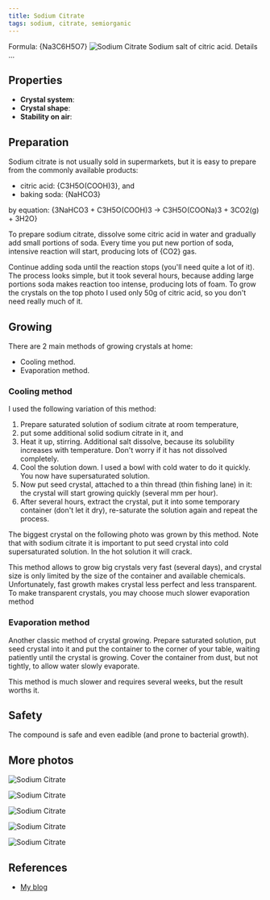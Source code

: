 ```yaml
---
title: Sodium Citrate
tags: sodium, citrate, semiorganic
---
```

Formula: {Na3C6H5O7}
![Sodium Citrate](@root/crystals/images/sodium-citrate/dsc00469.jpg)
Sodium salt of citric acid.
<span class="cut">Details ...</span>
## Properties
* **Crystal system**:
* **Crystal shape**:
* **Stability on air**:
## Preparation
Sodium citrate is not usually sold in supermarkets, but it is easy to prepare from the commonly available products:

* citric acid: {C3H5O(COOH)3}, and
* baking soda: {NaHCO3}

by equation: {3NaHCO3 + C3H5O(COOH)3 ->  C3H5O(COONa)3 + 3CO2(g) + 3H2O}

To prepare sodium citrate, dissolve some citric acid in water and gradually add small portions of soda. Every time you put new portion of soda, intensive reaction will start, producing lots of {CO2} gas.

Continue adding soda until the reaction stops (you'll need quite a lot of it). The process looks simple, but it took several hours, because adding large portions soda makes reaction too intense, producing lots of foam. To grow the crystals on the top photo I used only 50g of citric acid, so you don't need really much of it. 
## Growing
There are 2 main methods of growing crystals at home:

* Cooling method.
* Evaporation method.

### Cooling method
I used the following variation of this method:

1. Prepare saturated solution of sodium citrate at room temperature,
2. put some additional solid sodium citrate in it, and
3. Heat it up, stirring. Additional salt dissolve, because its solubility increases with temperature. Don't worry if it has not dissolved completely.
4. Cool the solution down. I used a bowl with cold water to do it quickly. You now have supersaturated solution.
5. Now put seed crystal, attached to a thin thread (thin fishing lane) in it: the crystal will start growing quickly (several mm per hour).
6. After several hours, extract the crystal, put it into some temporary container (don't let it dry), re-saturate the solution again and repeat the process.

The biggest crystal on the following photo was grown by this method. Note that with sodium citrate it is important to put seed crystal into cold supersaturated solution. In the hot solution it will crack.

This method allows to grow big crystals very fast (several days), and crystal size is only limited by the size of the container and available chemicals. Unfortunately, fast growth makes crystal less perfect and less transparent. To make transparent crystals, you may choose much slower evaporation method

### Evaporation method

Another classic method of crystal growing. Prepare saturated solution, put seed crystal into it and put the container to the corner of your table, waiting patiently until the crystal is growing. Cover the container from dust, but not tightly, to allow water slowly evaporate.

This method is much slower and requires several weeks, but the result worths it.
## Safety
The compound is safe and even eadible (and prone to bacterial growth).

## More photos
![Sodium Citrate](@root/crystals/images/sodium-citrate/dsc00463.jpg)

![Sodium Citrate](@root/crystals/images/sodium-citrate/dsc00472.jpg)

![Sodium Citrate](@root/crystals/images/sodium-citrate/dsc00475.jpg)

![Sodium Citrate](@root/crystals/images/sodium-citrate/dsc00461.jpg)

![Sodium Citrate](@root/crystals/images/sodium-citrate/dsc00470.jpg)

## References

* [My blog](http://dmishin.blogspot.ru/2014/06/crystal-growing-sodium-citrate.html)
